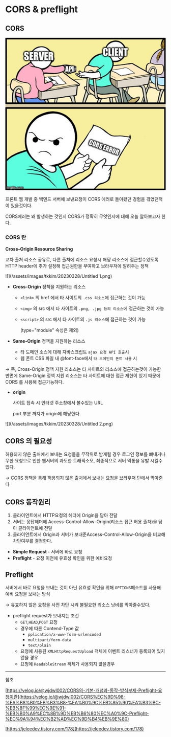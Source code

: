 # CORS & preflight

## CORS

![](/assets/images/tkkim/20230328/Untitled.png)

프론트 웹 개발 중 백엔드 서버에 보낸요청이 CORS 에러로 돌아왔던 경험을 겪었던적이 있을것이다.

CORS에러는 왜 발생하는 것인지 CORS가 정확히 무엇인지에 대해 오늘 알아보고자 한다. 


### CORS 란
**Cross-Origin Resource Sharing**

교차 출처 리소스 공유로, 다른 출처에 리소스 요청시 해당 리소스에 접근할수있도록 HTTP header에 추가 설정해 접근권한을 부여하고 브라우저에 알려주는 정책

![](/assets/images/tkkim/20230328/Untitled 1.png)

- **Cross-Origin** 정책을 지원하는 리소스
    - `<link>` 의 href 에서 타 사이트의 `.css 리소스`에 접근하는 것이 가능
    - `<img>` 의 src 에서 타 사이트의 `.png, .jpg 등의 리소스`에 접근하는 것이 가능
    - `<script>` 의 src 에서 타 사이트의 `.js 리소스`에 접근하는 것이 가능
        
        (type="module" 속성은 제외)
        

- **Same-Origin** 정책을 지원하는 리소스
    - 타 도메인 소스에 대해 자바스크립트 `ajax 요청 API 호출`시
    - 웹 폰트 CSS 파일 내 @font-face에서 `타 도메인의 폰트 사용` 시


→ 즉, Cross-Origin 정책 지원 리소스는 타 사이트의 리소스에 접근하는것이 가능한 반면에 Same-Origin 정책 지원 리소스는 타 사이트에 대한 접근 제한이 있기 때문에 CORS 를 사용해 접근가능하다.


- **origin**
    
    사이트 접속 시 인터넷 주소창에서 볼수있는 URL 
    
    port 부분 까지가 origin에 해당한다.

![](/assets/images/tkkim/20230328/Untitled 2.png)
    

## CORS 의 필요성

허용되지 않은 출처에서 보내는 요청들을 무작위로 받게될 경우 로그인 정보를 뺴내거나 무한 요청으로 인한 웹서버의 과도한 트래픽소모, 최종적으로 서버 먹통을 유발 시킬수있다.

→  CORS 정책을 통해 허용되지 않은 출처에서 보내는 요청을 브라우저 단에서 막아준다

## CORS 동작원리

1. 클라이언트에서 HTTP요청의 헤더에 Origin을 담아 전달
2. 서버는 응답헤더에 Access-Control-Allow-Origin(리소스 접근 허용 출처)을 담아 클라이언트에 전달
3. 클라이언트에서 Origin과 서버가 보내준Access-Control-Allow-Origin을 비교해 차단여부를 결정한다.

- **Simple Request -** 서버에 바로 요청
- **Preflight** - 요청 이전에 유효성 확인을 위한 예비요청

## **Preflight**

서버에서 바로 요청을 보내는 것이 아닌 유효성 확인을 위해 `OPTIONS`메소드를 사용해 예비 요청을 보내는 방식

→ 유효하지 않은 요청을 사전 차단 시켜 불필요한 리소스 낭비를 막아줄수있다.

- preflight request가 보내지는 조건
    - `GET`,`HEAD`,`POST` 요청
    - 경우에 따른 Contend-Type 값
        - `pplication/x-www-form-urlencoded`
        - `multipart/form-data`
        - `text/plain`
    - 요청에 사용된 `XMLHttpRequestUpload` 객체에 이벤트 리스너가 등록되어 있지 않을 경우
    - 요청에 `ReadableStream` 객체가 사용되지 않을경우


---

참조

[https://velog.io/@wjdwl002/CORS의-기본-개념과-동작-방식부제-Preflight-요청이란](https://velog.io/@wjdwl002/CORS%EC%9D%98-%EA%B8%B0%EB%B3%B8-%EA%B0%9C%EB%85%90%EA%B3%BC-%EB%8F%99%EC%9E%91-%EB%B0%A9%EC%8B%9D%EB%B6%80%EC%A0%9C-Preflight-%EC%9A%94%EC%B2%AD%EC%9D%B4%EB%9E%80)

[https://jeleedev.tistory.com/178](https://jeleedev.tistory.com/178)